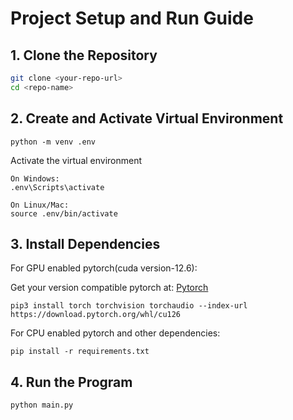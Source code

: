 # Project Setup and Run Guide

## 1. Clone the Repository
```bash
git clone <your-repo-url>
cd <repo-name>
```

## 2. Create and Activate Virtual Environment
```
python -m venv .env
```

Activate the virtual environment
```
On Windows:
.env\Scripts\activate

On Linux/Mac:
source .env/bin/activate
```

## 3. Install Dependencies
For GPU enabled pytorch(cuda version-12.6):

Get your version compatible pytorch at: [Pytorch](https://pytorch.org/get-started/locally/)
```
pip3 install torch torchvision torchaudio --index-url https://download.pytorch.org/whl/cu126
```
For CPU enabled pytorch and other dependencies:
```
pip install -r requirements.txt
```

## 4. Run the Program
```
python main.py
```

